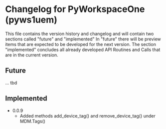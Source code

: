 # Changelog for PyWorkspaceOne (pyws1uem)

This file contains the version history and changelog and will contain two sections called "future" and "implemented"
In "future" there will be preview items that are expected to be developed for the next version.
The section "implemented" concludes all already developed API Routines and Calls that are in the current version.

## Future

... tbd

## Implemented

* 0.0.9
  * Added methods add_device_tag() and remove_device_tag() under MDM.Tags()
